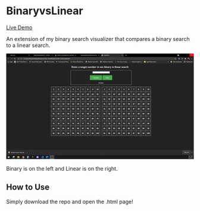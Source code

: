 # BinaryvsLinear

[Live Demo](http://binarysearch.herokuapp.com)

An extension of my binary search visualizer that compares a binary search to a linear search. 


![Binary Search](https://github.com/thejoshuahendrix/BinaryvsLinear/blob/main/binaryvslinear.gif?raw=true)


Binary is on the left and Linear is on the right.


## How to Use
Simply download the repo and open the .html page!
